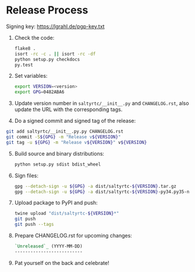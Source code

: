 Release Process
===============

Signing key: https://lgrahl.de/pgp-key.txt

1. Check the code:

   ```bash
   flake8 .
   isort -rc -c . || isort -rc -df
   python setup.py checkdocs
   py.test
   ```

2. Set variables:

   ```bash
   export VERSION=<version>
   export GPG=0482ABA6
   ```

3. Update version number in ``saltyrtc/__init__.py`` and 
   ``CHANGELOG.rst``, also update the URL with the corresponding tags.

4. Do a signed commit and signed tag of the release:

  ```bash
  git add saltyrtc/__init__.py.py CHANGELOG.rst
  git commit -S${GPG} -m "Release v${VERSION}"
  git tag -u ${GPG} -m "Release v${VERSION}" v${VERSION}
  ```

5. Build source and binary distributions:

   ```bash
   python setup.py sdist bdist_wheel
   ```

6. Sign files:

   ```bash
   gpg --detach-sign -u ${GPG} -a dist/saltyrtc-${VERSION}.tar.gz
   gpg --detach-sign -u ${GPG} -a dist/saltyrtc-${VERSION}-py34.py35-none-any.whl
   ```

7. Upload package to PyPI and push:

   ```bash
   twine upload "dist/saltyrtc-${VERSION}*"
   git push
   git push --tags
   ```

8. Prepare CHANGELOG.rst for upcoming changes:

   ```rst
   `Unreleased`_ (YYYY-MM-DD)
   --------------------------
   ```

9. Pat yourself on the back and celebrate!
